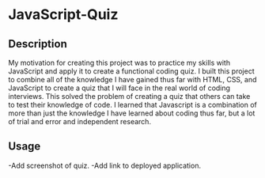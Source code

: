 # JavaScript-Quiz

## Description

My motivation for creating this project was to practice my skills with JavaScript and apply it to create a functional coding quiz.
I built this project to combine all of the knowledge I have gained thus far with HTML, CSS, and JavaScript to create a quiz that I will face in the real world of coding interviews.
This solved the problem of creating a quiz that others can take to test their knowledge of code.
I learned that Javascript is a combination of more than just the knowledge I have learned about coding thus far, but a lot of trial and error and independent research.


## Usage

   -Add screenshot of quiz.
   -Add link to deployed application.
